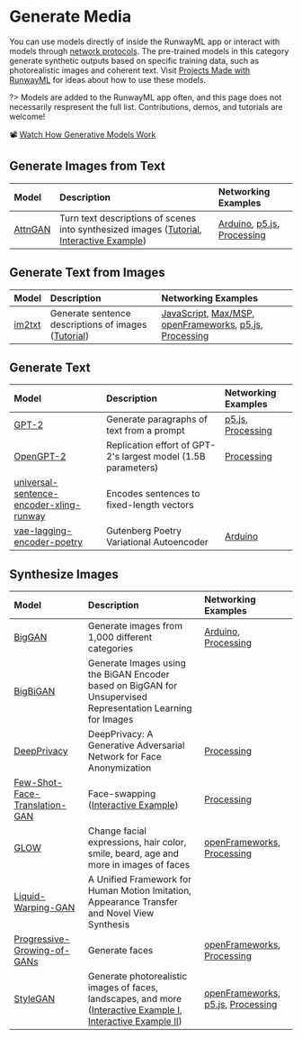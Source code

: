 # Generate Media

You can use models directly of inside the RunwayML app or interact with models through [network protocols](https://learn.runwayml.com/#/how-to/network). The pre-trained models in this category generate synthetic outputs based on specific training data, such as photorealistic images and coherent text. Visit [Projects Made with RunwayML](https://runwayml.com/madewith/) for ideas about how to use these models.


?> Models are added to the RunwayML app often, and this page does not necessarily respresent the full list. Contributions, demos, and tutorials are welcome!

📽 [Watch How Generative Models Work](https://www.youtube.com/watch?v=f-cCpVGoxhY&t=5s)

## Generate Images from Text
| Model | Description | Networking Examples |
| :--- | :---| :--- |
| [AttnGAN](https://open-app.runwayml.com/?model=runway/AttnGAN) | Turn text descriptions of scenes into synthesized images ([Tutorial](tutorials/tutorial_t2i.md), [Interactive Example](https://experiments.runwayml.com/generative_engine/)) | [Arduino](networking/examples?id=arduino), [p5.js](networking/examples?id=p5js), [Processing](networking/examples?id=processing) |


## Generate Text from Images
| Model | Description | Networking Examples |
| :--- | :---| :--- |
| [im2txt](https://open-app.runwayml.com/?model=runway/im2txt) | Generate sentence descriptions of images ([Tutorial](tutorials/tutorial_im2txt.md)) | [JavaScript](networking/examples?id=JavaScript), [Max/MSP](networking/examples?id=maxmsp), [openFrameworks](networking/examples?id=openFrameworks), [p5.js](networking/examples?id=p5js), [Processing](networking/examples?id=processing) |


## Generate Text
| Model | Description | Networking Examples |
| :--- | :---| :--- |
| [GPT-2](https://open-app.runwayml.com/?model=runway/GPT-2) | Generate paragraphs of text from a prompt |[p5.js](networking/examples?id=p5js), [Processing](networking/examples?id=processing) |
| [OpenGPT-2](https://open-app.runwayml.com/?model=runway/OpenGPT-2) | Replication effort of GPT-2's largest model (1.5B parameters) |[Processing](networking/examples?id=processing) |
| [universal-sentence-encoder-xling-runway](https://open-app.runwayml.com/?model=aparrish/universal-sentence-encoder-xling-runway) | Encodes sentences to fixed-length vectors | |
| [vae-lagging-encoder-poetry](https://open-app.runwayml.com/?model=aparrish/vae-lagging-encoder-poetry) | Gutenberg Poetry Variational Autoencoder | [Arduino](networking/examples?id=arduino) |


## Synthesize Images
| Model | Description | Networking Examples |
| :--- | :---| :--- |
| [BigGAN](https://open-app.runwayml.com/?model=runway/BigGAN) | Generate images from 1,000 different categories | [Arduino](networking/examples?id=arduino), [Processing](networking/examples?id=processing) |
| [BigBiGAN](https://open-app.runwayml.com/?model=sree_harsha/BigBiGAN) | Generate Images using the BiGAN Encoder based on BigGAN for Unsupervised Representation Learning for Images | |
| [DeepPrivacy](https://open-app.runwayml.com/?model=anastasis/DeepPrivacy) | DeepPrivacy: A Generative Adversarial Network for Face Anonymization | [Processing](networking/examples?id=processing)|
| [Few-Shot-Face-Translation-GAN](https://open-app.runwayml.com/?model=anastasis/Few-Shot-Face-Translation-GAN) | Face-swapping ([Interactive Example](https://experiments.runwayml.com/portrait_swap/)) | [Processing](networking/examples?id=processing)|
| [GLOW](https://open-app.runwayml.com/?model=genekogan/glow]) | Change facial expressions, hair color, smile, beard, age and more in images of faces | [openFrameworks](networking/examples?id=openframeworks), [Processing](networking/examples?id=processing) |
| [Liquid-Warping-GAN](https://open-app.runwayml.com/?model=runway/Liquid-Warping-GAN) | A Unified Framework for Human Motion Imitation, Appearance Transfer and Novel View Synthesis | |
| [Progressive-Growing-of-GANs](https://open-app.runwayml.com/?model=cris/Progressive-Growing-of-GANs) | Generate faces | [openFrameworks](networking/examples?id=openframeworks), [Processing](networking/examples?id=processing) |
| [StyleGAN](https://open-app.runwayml.com/?model=runway/StyleGAN) | Generate photorealistic images of faces, landscapes, and more ([Interactive Example I](https://experiments.runwayml.com/portrait_swap/), [Interactive Example II](https://experiments.runwayml.com/synthetic_postcard/)) | [openFrameworks](networking/examples?id=openframeworks), [p5.js](networking/examples?id=p5js), [Processing](networking/examples?id=processing) |
